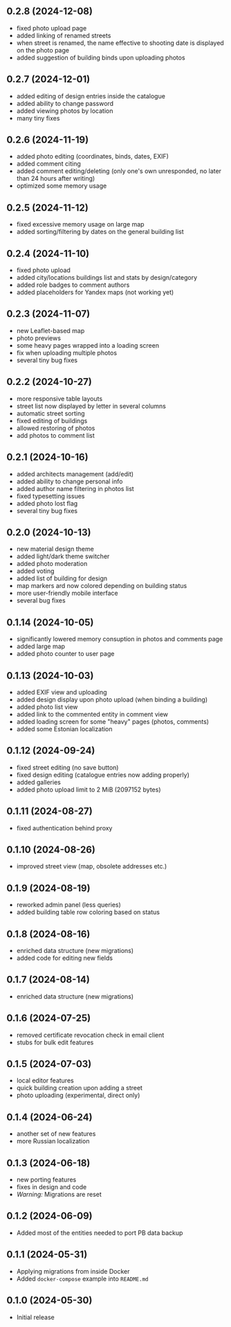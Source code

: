 ## 0.2.8 (2024-12-08)
- fixed photo upload page
- added linking of renamed streets
- when street is renamed, the name effective to shooting date is displayed on the photo page
- added suggestion of building binds upon uploading photos

## 0.2.7 (2024-12-01)
- added editing of design entries inside the catalogue
- added ability to change password
- added viewing photos by location
- many tiny fixes

## 0.2.6 (2024-11-19)
- added photo editing (coordinates, binds, dates, EXIF)
- added comment citing
- added comment editing/deleting (only one's own unresponded, no later than 24 hours after writing)
- optimized some memory usage

## 0.2.5 (2024-11-12)
- fixed excessive memory usage on large map
- added sorting/filtering by dates on the general building list

## 0.2.4 (2024-11-10)
- fixed photo upload
- added city/locations buildings list and stats by design/category
- added role badges to comment authors
- added placeholders for Yandex maps (not working yet)

## 0.2.3 (2024-11-07)
- new Leaflet-based map
- photo previews
- some heavy pages wrapped into a loading screen
- fix when uploading multiple photos
- several tiny bug fixes

## 0.2.2 (2024-10-27)
- more responsive table layouts
- street list now displayed by letter in several columns
- automatic street sorting
- fixed editing of buildings
- allowed restoring of photos
- add photos to comment list

## 0.2.1 (2024-10-16)
- added architects management (add/edit)
- added ability to change personal info
- added author name filtering in photos list
- fixed typesetting issues
- added photo lost flag
- several tiny bug fixes

## 0.2.0 (2024-10-13)
- new material design theme
- added light/dark theme switcher
- added photo moderation
- added voting
- added list of building for design
- map markers ard now colored depending on building status
- more user-friendly mobile interface
- several bug fixes

## 0.1.14 (2024-10-05)
- significantly lowered memory consuption in photos and comments page
- added large map 
- added photo counter to user page

## 0.1.13 (2024-10-03)
- added EXIF view and uploading
- added design display upon photo upload (when binding a building)
- added photo list view
- added link to the commented entity in comment view
- added loading screen for some "heavy" pages (photos, comments)
- added some Estonian localization

## 0.1.12 (2024-09-24)
- fixed street editing (no save button)
- fixed design editing (catalogue entries now adding properly)
- added galleries
- added photo upload limit to 2 MiB (2097152 bytes)

## 0.1.11 (2024-08-27)
- fixed authentication behind proxy

## 0.1.10 (2024-08-26)
- improved street view (map, obsolete addresses etc.)

## 0.1.9 (2024-08-19)
- reworked admin panel (less queries)
- added building table row coloring based on status

## 0.1.8 (2024-08-16)
- enriched data structure (new migrations)
- added code for editing new fields

## 0.1.7 (2024-08-14)
- enriched data structure (new migrations)

## 0.1.6 (2024-07-25)
- removed certificate revocation check in email client
- stubs for bulk edit features

## 0.1.5 (2024-07-03)
- local editor features
- quick building creation upon adding a street
- photo uploading (experimental, direct only)

## 0.1.4 (2024-06-24)
- another set of new features
- more Russian localization

## 0.1.3 (2024-06-18)
- new porting features
- fixes in design and code
- *Warning:* Migrations are reset

## 0.1.2 (2024-06-09)
- Added most of the entities needed to port PB data backup

## 0.1.1 (2024-05-31)
- Applying migrations from inside Docker
- Added `docker-compose` example into `README.md`

## 0.1.0 (2024-05-30)
- Initial release